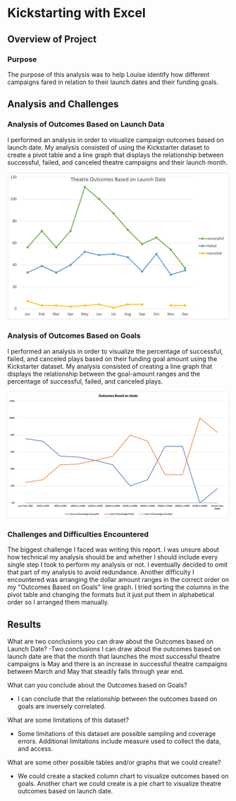 # Kickstarting with Excel

## Overview of Project

### Purpose
The purpose of this analysis was to help Louise identify how different campaigns fared in relation to their launch dates and their funding goals.

## Analysis and Challenges

### Analysis of Outcomes Based on Launch Data
I performed an analysis in order to visualize campaign outcomes based on launch date. My analysis consisted of using the Kickstarter dataset to create a pivot table and a line graph that displays the relationship between successful, failed, and canceled theatre campaigns and their launch month. 
 
 ![Theater_Outcomes_vs_Launch.png](/Resources/Theater_Outcomes_vs_Launch.png)
 
### Analysis of Outcomes Based on Goals
I performed an analysis in order to visualize the percentage of successful, failed, and canceled plays based on their funding goal amount using the Kickstarter dataset. My analysis consisted of creating a line graph that displays the relationship between the goal-amount ranges and the percentage of successful, failed, and canceled plays. 

![Outcomes_vs_Goals.png](/Resources/Outcomes_vs_Goals.png)

### Challenges and Difficulties Encountered
The biggest challenge I faced was writing this report. I was unsure about how technical my analysis should be and whether I should include every single step I took to perform my analysis or not. I eventually decided to omit that part of my analysis to avoid redundance. Another difficulty I encountered was arranging the dollar amount ranges in the correct order on my "Outcomes Based on Goals" line graph. I tried sorting the columns in the pivot table and changing the formats but it just put them in alphabetical order so I arranged them manually. 

## Results

What are two conclusions you can draw about the Outcomes based on Launch Date?
-Two conclusions I can draw about the outcomes based on launch date are that the month that launches the most successful theatre campaigns is May and there is an increase in successful theatre campaigns between March and May that steadily falls through year end.

What can you conclude about the Outcomes based on Goals?
- I can conclude that the relationship between the outcomes based on goals are inversely correlated. 

What are some limitations of this dataset?
- Some limitations of this dataset are possible sampling and coverage errors. Additional limitations include measure used to collect the data, and access. 

What are some other possible tables and/or graphs that we could create?
- We could create a stacked column chart to visualize outcomes based on goals. Another chart we could create is a pie chart to visualize theatre outcomes based on launch date.

